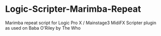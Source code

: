 # Logic-Scripter-Marimba-Repeat
Marimba repeat script for Logic Pro X / Mainstage3 MidiFX Scripter plugin as used on Baba O'Riley by The Who
